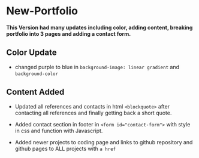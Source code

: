 # New-Portfolio
**This Version had many updates including color, adding content, breaking portfolio into 3 pages and adding a contact form.**

## Color Update
- changed purple to blue in `background-image: linear gradient` and `background-color`

## Content Added
- Updated all references and contacts in html `<blockquote>` after contacting all references and finally getting back a short quote.

- Added contact section in footer in `<form id="contact-form">` with style in css and function with Javascript.

- Added newer projects to coding page and links to github repository and github pages to ALL projects with `a href`
